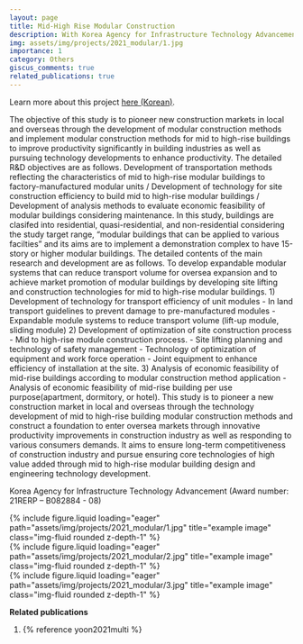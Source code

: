 ```yaml
---
layout: page
title: Mid-High Rise Modular Construction
description: With Korea Agency for Infrastructure Technology Advancement (2014.09 ~ 2023.06)
img: assets/img/projects/2021_modular/1.jpg
importance: 1
category: Others
giscus_comments: true
related_publications: true
---
```


Learn more about this project [here (Korean)](http://mcfro.co.kr/).

The objective of this study is to pioneer new construction markets in local and overseas through the development of modular construction methods and implement modular construction methods for mid to high-rise buildings to improve productivity significantly in building industries as well as pursuing technology developments to enhance productivity. The detailed R&D objectives are as follows. Development of transportation methods reflecting the characteristics of mid to high-rise modular buildings to factory-manufactured modular units / Development of technology for site construction efficiency to build mid to high-rise modular buildings / Development of analysis methods to evaluate economic feasibility of modular buildings considering maintenance. In this study, buildings are clasifed into residential, quasi-residential, and non-residential considering the study target range, “modular buildings that can be applied to various facilties” and its aims are to implement a demonstration complex to have 15-story or higher modular buildings. The detailed contents of the main research and development are as follows. To develop expandable modular systems that can reduce transport volume for oversea expansion and to achieve market promotion of modular buildings by developing site lifting and construction technologies for mid to high-rise modular buildings. 1) Development of technology for transport efficiency of unit modules - In land transport guidelines to prevent damage to pre-manufactured modules - Expandable module systems to reduce transport volume (lift-up module, sliding module) 2) Development of optimization of site construction process - Mid to high-rise module construction process. - Site lifting planning and technology of safety management - Technology of optimization of equipment and work force operation - Joint equipment to enhance efficiency of installation at the site. 3) Analysis of economic feasibility of mid-rise buildings according to modular  construction method application - Analysis of economic feasibility of mid-rise building per use purpose(apartment, dormitory, or hotel). This study is to pioneer a new construction market in local and overseas through the technology development of mid to high-rise building modular construction methods and construct a foundation to enter oversea markets through innovative productivity improvements in construction industry as well as responding to various consumers demands. It aims to ensure long-term competitiveness of construction industry and pursue ensuring core technologies of high value added through mid to high-rise modular building design and engineering technology development.

Korea Agency for Infrastructure Technology Advancement (Award number: 21RERP – B082884 - 08)

<div class="col-sm mt-3 mt-md-0">
    {% include figure.liquid loading="eager" path="assets/img/projects/2021_modular/1.jpg" title="example image" class="img-fluid rounded z-depth-1" %}
</div>
<div class="col-sm mt-3 mt-md-0">
    {% include figure.liquid loading="eager" path="assets/img/projects/2021_modular/2.jpg" title="example image" class="img-fluid rounded z-depth-1" %}
</div>
<div class="col-sm mt-3 mt-md-0">
    {% include figure.liquid loading="eager" path="assets/img/projects/2021_modular/3.jpg" title="example image" class="img-fluid rounded z-depth-1" %}
</div>

**Related publications**

1. {% reference yoon2021multi %}